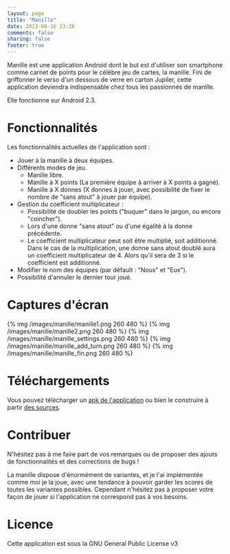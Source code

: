 ```yaml
---
layout: page
title: "Manille"
date: 2013-08-16 23:26
comments: false
sharing: false
footer: true
---
```


Manille est une application Android dont le but est d'utiliser son smartphone comme carnet de points pour le célèbre jeu de cartes, la manille. Fini de griffonner le verso d'un dessous de verre en carton Jupiler, cette application deviendra indispensable chez tous les passionnés de manille.

Elle fonctionne sur Android 2.3.

# Fonctionnalités

Les fonctionnalités actuelles de l'application sont :

 * Jouer à la manille à deux équipes.
 * Différents modes de jeu.
 	* Manille libre.
 	* Manille à X points (La première équipe à arriver à X points a gagné).
 	* Manille à X donnes (X donnes à jouer, avec possibilité de fixer le nombre de "sans atout" à jouer par équipe).
 * Gestion du coefficient multiplicateur :
	* Possibilité de doubler les points ("buquer" dans le jargon, ou encore "coincher").
	* Lors d'une donne "sans atout" ou d'une égalité à la donne précédente.
	* Le coefficient multiplicateur peut soit être multiplié, soit additionné. Dans le cas de la multiplication, une donne sans atout doublé aura un coefficient multiplicateur de 4. Alors qu'il sera de 3 si le coefficient est additionné.
 * Modifier le nom des équipes (par défault : "Nous" et "Eux").
 * Possibilité d'annuler le dernier tour joué.

# Captures d'écran

{% img /images/manille/manille1.png 260 480 %}
{% img /images/manille/manille2.png 260 480 %}
{% img /images/manille/manille_settings.png 260 480 %}
{% img /images/manille/manille_add_turn.png 260 480 %}
{% img /images/manille/manille_fin.png 260 480 %}

# Téléchargements

Vous pouvez télécharger un [apk de l'application](http://files.quentinloos.be/Manille.apk) ou bien le construire à partir [des sources](https://github.com/Kent1/Manille).

# Contribuer

N'hésitez pas à me faire part de vos remarques ou de proposer des ajouts de fonctionnalités et des corrections de bugs !

La manille dispose d'énormément de variantes, et je l'ai implémentée comme moi je la joue, avec une tendance à pouvoir garder les scores de toutes les variantes possibles. Cependant n'hésitez pas à proposer votre façon de jouer si l'application ne correspond pas à vos besoins.

# Licence

Cette application est sous la GNU General Public License v3
